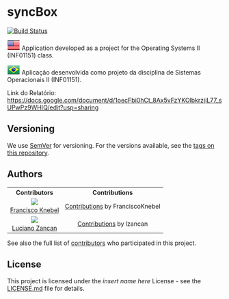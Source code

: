 # syncBox

[![Build Status](https://travis-ci.com/FranciscoKnebel/syncBox.svg?token=XTCGVcTeCasm1L7c4fss&branch=master)](https://travis-ci.com/FranciscoKnebel/syncBox)

[![US](assets/flags/eua.gif)]()
Application developed as a project for the Operating Systems II (INF01151) class.

[![BR](assets/flags/br.gif)]()
Aplicação desenvolvida como projeto da disciplina de Sistemas Operacionais II (INF01151).

Link do Relatório: https://docs.google.com/document/d/1oecFbi0hCt_8Ax5vFzYKOlbkrzjiL77_sUPwPz9WHIQ/edit?usp=sharing


## Versioning

We use [SemVer](http://semver.org/) for versioning. For the versions available, see the [tags on this repository](https://github.com/FranciscoKnebel/syncBox/tags).

## Authors

<table style="text-align: center;">
  <th>Contributors</th>
  <th>Contributions</th>
  <tr>
    <td>
      <img src="https://avatars.githubusercontent.com/FranciscoKnebel?s=75">
      <br>
      <a href="https://github.com/FranciscoKnebel">Francisco Knebel</a>
    </td>
    <td>
      <a href="https://github.com/FranciscoKnebel/syncBox/commits?author=FranciscoKnebel">Contributions</a> by FranciscoKnebel
    </td>
  </tr>
  <tr>
    <td>
      <img src="https://avatars.githubusercontent.com/lzancan?s=75">
      <br>
      <a href="https://github.com/lzancan">Luciano Zancan</a>
    </td>
    <td>
      <a href="https://github.com/FranciscoKnebel/syncBox/commits?author=lzancan">Contributions</a> by lzancan
    </td>
  </tr>
</table>

See also the full list of [contributors](https://github.com/FranciscoKnebel/syncBox/contributors) who participated in this project.

## License

This project is licensed under the _insert name here_ License - see the [LICENSE.md](LICENSE.md) file for details.
